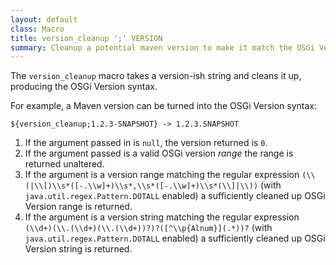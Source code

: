 ```yaml
---
layout: default
class: Macro
title: version_cleanup ';' VERSION
summary: Cleanup a potential maven version to make it match the OSGi Version syntax.
---
```


The `version_cleanup` macro takes a version-ish string and cleans it up, producing the OSGi Version syntax. 

For example, a Maven version can be turned into the OSGi Version syntax:

	${version_cleanup;1.2.3-SNAPSHOT} -> 1.2.3.SNAPSHOT

1. If the argument passed in is `null`, the version returned is `0`.
2. If the argument passed is a valid OSGi version _range_ the range is returned unaltered.
3. If the argument is a version range matching the regular expression `(\\(|\\[)\\s*([-.\\w]+)\\s*,\\s*([-.\\w]+)\\s*(\\]|\\))` (with `java.util.regex.Pattern.DOTALL` enabled)  a sufficiently cleaned up OSGi Version range is returned.
4. If the argument is a version string matching the regular expression `(\\d+)(\\.(\\d+)(\\.(\\d+))?)?([^\\p{Alnum}](.*))?` (with `java.util.regex.Pattern.DOTALL` enabled) a sufficiently cleaned up OSGi Version string is returned.

